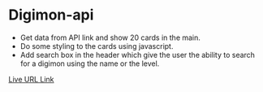 # Digimon-api

- Get data from API link and show 20 cards in the main.
- Do some styling to the cards using javascript.
- Add search box in the header which give the user the ability to search for a digimon using the name or the level.


[Live URL Link](https://jafarthwahrah.github.io/management-system/)
